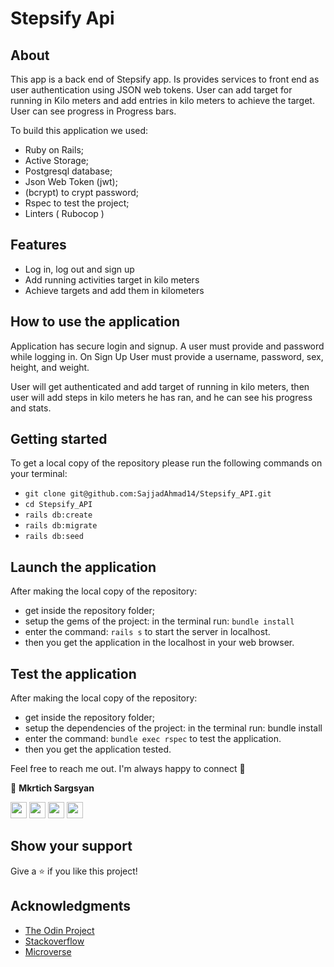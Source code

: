 # Stepsify Api


## About

This app is a back end of Stepsify app. Is provides services to front end as user authentication using JSON web tokens. User can add target for running in Kilo meters and add entries in kilo meters to achieve the target. User can see progress in Progress bars.

To build this application we used:

 - Ruby on Rails;
 - Active Storage;
 - Postgresql database;
 - Json Web Token (jwt);
 - (bcrypt) to crypt password;
 - Rspec to test the project;
 - Linters ( Rubocop )

## Features

 - Log in, log out and sign up
 - Add running activities target in kilo meters
 - Achieve targets and add them in kilometers

## How to use the application

Application has secure login and signup. A user must provide and password while logging in. On Sign Up User must provide a username, password, sex, height, and weight.

User will get authenticated and add target of running in kilo meters, then user will add steps in kilo meters he has ran, and he can see his progress and stats.

## Getting started

To get a local copy of the repository please run the following commands on your terminal:

  - ```git clone git@github.com:SajjadAhmad14/Stepsify_API.git```
  - ```cd Stepsify_API```
  - ```rails db:create```
  - ```rails db:migrate```
  - ```rails db:seed```

## Launch the application

After making the local copy of the repository:

 - get inside the repository folder;
 - setup the gems of the project: in the terminal run: ```bundle install```
 - enter the command: ```rails s```  to start the server in localhost.
 - then you get the application in the localhost in your web browser.

## Test the application

After making the local copy of the repository:

 - get inside the repository folder;
 - setup the dependencies of the project: in the terminal run: bundle install
 - enter the command: ```bundle exec rspec``` to test the application.
 - then you get the application tested.


Feel free to reach me out. I'm always happy to connect :slightly_smiling_face:

👤 **Mkrtich Sargsyan**

[<code><img height="26" src="https://cdn.iconscout.com/icon/free/png-256/github-153-675523.png"></code>](https://github.com/SajjadAhmad14)
[<code><img height="26" src="https://upload.wikimedia.org/wikipedia/sco/thumb/9/9f/Twitter_bird_logo_2012.svg/1200px-Twitter_bird_logo_2012.svg.png"></code>](https://twitter.com/Sajjad_Ahmad14)
[<code><img height="26" src="https://upload.wikimedia.org/wikipedia/commons/thumb/c/c9/Linkedin.svg/1200px-Linkedin.svg.png"></code>](https://www.linkedin.com/in/sajjadahmad14/)
[<code><img height="26" src="https://cdn4.iconfinder.com/data/icons/free-colorful-icons/360/gmail.png"></code>](mailto:jogimar14@gmail.com)

## Show your support

Give a ⭐️ if you like this project!

## Acknowledgments

- <a href="https://www.theodinproject.com/" target="_blank">The Odin Project</a>
- <a href="https://www.stackoverflow.com/" target="_blank">Stackoverflow</a>
- <a href="https://www.microverse.org/" target="_blank">Microverse</a>
